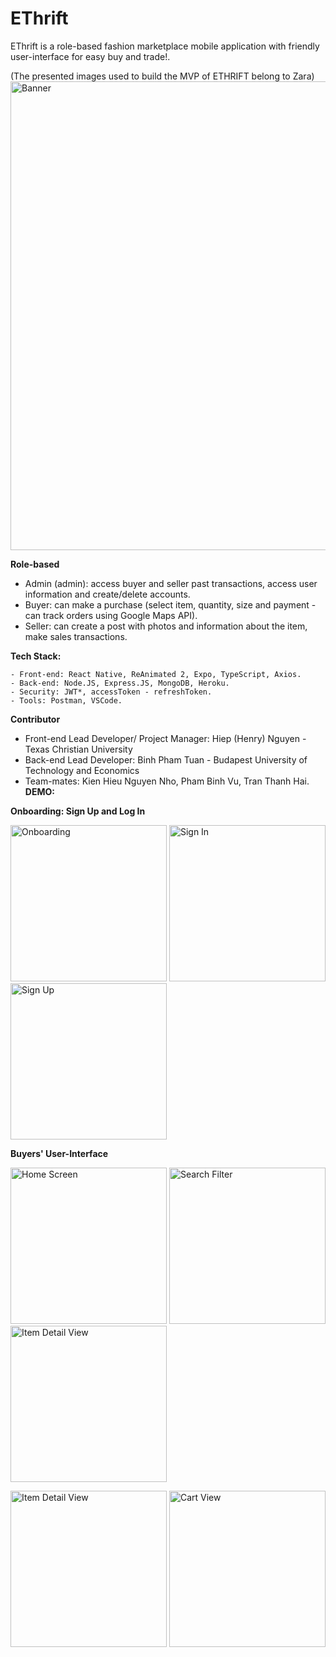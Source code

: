# EThrift

EThrift is a role-based fashion marketplace mobile application with friendly user-interface for easy buy and trade!.

(The presented images used to build the MVP of ETHRIFT belong to Zara)
<img src="https://user-images.githubusercontent.com/43158356/183240680-e3279dc5-ef48-4ed1-9461-2d6e5ce9735d.png" title="Banner" width="750"/>




**Role-based**

- Admin (admin): access buyer and seller past transactions, access user information and create/delete accounts.
- Buyer: can make a purchase (select item, quantity, size and payment - can track orders using Google Maps API).
- Seller: can create a post with photos and information about the item, make sales transactions.

**Tech Stack:**

    - Front-end: React Native, ReAnimated 2, Expo, TypeScript, Axios.
    - Back-end: Node.JS, Express.JS, MongoDB, Heroku.
    - Security: JWT*, accessToken - refreshToken.
    - Tools: Postman, VSCode.

**Contributor**

- Front-end Lead Developer/ Project Manager: Hiep (Henry) Nguyen - Texas Christian University
- Back-end Lead Developer: Binh Pham Tuan - Budapest University of Technology and Economics
- Team-mates: Kien Hieu Nguyen Nho, Pham Binh Vu, Tran Thanh Hai.
**DEMO:**


**Onboarding: Sign Up and Log In**

<p float="left">
	<img src="https://user-images.githubusercontent.com/43158356/183021592-9a24584e-74ae-46db-b0cf-91586ab3bd55.PNG" title="Onboarding" width="250"/>
	<img src="https://user-images.githubusercontent.com/43158356/183021715-50197439-aa9d-4501-97d5-fa1b23695a26.PNG" title="Sign In" width="250"/>
	<img src="https://user-images.githubusercontent.com/43158356/183021777-ac85a8cc-7c0e-49bd-8ad8-1f925ec75da0.PNG" title="Sign Up" width="250"/>
</p>

<p></p>

**Buyers' User-Interface**

<p float="left">
	<img src="https://github.com/hiepnnguyentcu/EThrift/blob/a2892c423a5f4b5747a27b8899689cd186d481cd/client/demo/E1.gif" title="Home Screen" width="250"/>
	<img src="https://github.com/hiepnnguyentcu/EThrift/blob/a2892c423a5f4b5747a27b8899689cd186d481cd/client/demo/E2.gif" title="Search Filter" width="250"/>
	<img src="https://github.com/hiepnnguyentcu/EThrift/blob/a2892c423a5f4b5747a27b8899689cd186d481cd/client/demo/E3.gif" title="Item Detail View" width="250"/>
</p>


<p float="left">
	<img src="https://github.com/hiepnnguyentcu/EThrift/blob/a2892c423a5f4b5747a27b8899689cd186d481cd/client/demo/E4.gif" title="Item Detail View" width="250"/>
	<img src="https://github.com/hiepnnguyentcu/EThrift/blob/bb5c49032e049e388033d7880b96d812eaf76342/client/demo/E5.gif" title="Cart View" width="250"/>
</p>








